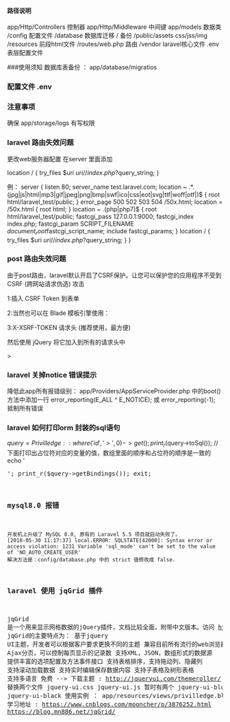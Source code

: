 #### 路径说明
app/Http/Controllers    控制器
app/Http/Middleware     中间键
app/models              数据类 
/config                 配置文件
/database               数据库迁移 / 备份
/public/assets          css/jss/img
/resources              前段html文件
/routes/web.php         路由
/vendor                 laravel核心文件
.env                    表层配置文件





###使用须知
数据库表备份 ： app/database/migratios



### 配置文件   .env



### 注意事项
确保 app/storage/logs   有写权限

### laravel  路由失效问题
更改web服务器配置
在server 里面添加

location / {
              try_files $uri $uri/ /index.php?$query_string;
          }

例：
 server {
          listen       80;
          server_name   test.laravel.com;
          location ~ .*\.(jpg|js|html|mp3|gif|jpeg|png|bmp|swf|ico|css|eot|svg|ttf|woff|otf|)$ {
              root           html/laravel_test/public;
           }
          error_page   500 502 503 504  /50x.html;
          location = /50x.html {
              root   html;
          }
         location ~ \.(php|php7)$ {
            root            html/laravel_test/public;
            fastcgi_pass   127.0.0.1:9000;
            fastcgi_index  index.php;
            fastcgi_param  SCRIPT_FILENAME  $document_root$fastcgi_script_name;
            include        fastcgi_params;
          }
          location / {
              try_files $uri $uri/ /index.php?$query_string;
          }
       }                 



### post 路由失效问题
由于post路由，laravel默认开启了CSRF保护。让您可以保护您的应用程序不受到 CSRF (跨网站请求伪造) 攻击

1:插入 CSRF Token 到表单
<input type="hidden" name="_token" value="<?php echo csrf_token(); ?>">

2:当然也可以在 Blade 模板引擎使用：
<input type="hidden" name="_token" value="{{ csrf_token() }}">

3:X-XSRF-TOKEN 请求头  (推荐使用，最方便)
<meta name="csrf-token" content="{{ csrf_token() }}" />

然后使用 jQuery 将它加入到所有的请求头中

<script type="text/javascript">
	$.ajaxSetup({
    headers: {
        'X-CSRF-TOKEN': $('meta[name="csrf-token"]').attr('content')
    }});
</script>>



### laravel  关掉notice 错误提示
降低此app所有报错级别：
app/Providers/AppServiceProvider.php
中的boot()方法中添加一行 
error_reporting(E_ALL ^ E_NOTICE); 或 error_reporting(-1); 抵制所有错误



### laravel 如何打印orm 封装的sql语句
$query =  Privilledge::where('id', '>', 0)->get();
print_r($query->toSql());
//下面打印出占位符对应的变量的值，数组里面的顺序和占位符的顺序是一致的
echo '<pre>';
print_r($query->getBindings());
exit;


### mysql8.0 报错
    开发机上升级了 MySQL 8.0, 原有的 Laravel 5.5 项目就启动失败了。
    [2018-05-30 11:17:37] local.ERROR: SQLSTATE[42000]: Syntax error or access violation: 1231 Variable 'sql_mode' can't be set to the value of 'NO_AUTO_CREATE_USER'
    解决方法是：config/database.php 中的 strict 值修改成 false.






### laravel  使用 jqGrid 插件
jqGrid 是一个用来显示网格数据的jQuery插件，文档比较全面，附带中文版本。访问 http://www.trirand.com/blog/
jqGrid的主要特点为：
    基于jquery UI主题，开发者可以根据客户要求更换不同的主题
    兼容目前所有流行的web浏览器
    Ajax分页，可以控制每页显示的记录数
    支持XML，JSON，数组形式的数据源
    提供丰富的选项配置及方法事件接口
    支持表格排序，支持拖动列、隐藏列
    支持滚动加载数据
    支持实时编辑保存数据内容
    支持子表格及树形表格
    支持多语言
    免费 -->
下载主题 : http://jqueryui.com/themeroller/ 
替换两个文件  jquery-ui.css   jquery-ui.js  暂时有两个   jquery-ui-blue   jquery-ui-black 
使用实例 ： app/resources/views/privilledge.blade.php
学习地址 : https://www.cnblogs.com/mooncher/p/3876252.html     https://blog.mn886.net/jqGrid/







